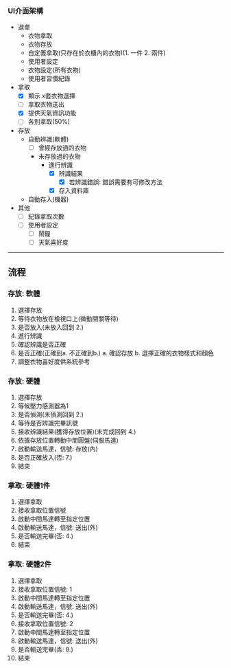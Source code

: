 ### UI介面架構

+ 選單
  + 衣物拿取
  + 衣物存放
  + 自定義拿取(只存在於衣櫃內的衣物)(1. 一件 2. 兩件)
  + 使用者設定
  + 衣物設定(所有衣物)
  + 使用者習慣紀錄
+ 拿取
  + [x] 顯示 x套衣物選擇
  + [ ] 拿取衣物送出
  + [x] 提供天氣資訊功能
  + [ ] 各別拿取(50%)
+ 存放
  + 自動辨識(軟體)
    + [ ] 曾經存放過的衣物
    + 未存放過的衣物
      + 進行辨識
        + [x] 辨識結果 
          + [x] 若辨識錯誤: 錯誤需要有可修改方法
        + [x] 存入資料庫
  + 自動存入(機器)
+ 其他
  + [ ] 紀錄拿取次數
  + [ ] 使用者設定
    + [ ] 鬧鐘
    + [ ] 天氣喜好度
----

## 流程

### 存放: 軟體
1. 選擇存放
2. 等待衣物放在檢視口上(微動開關等待)
3. 是否放入(未放入回到 2.)
4. 進行辨識
5. 確認辨識是否正確
6. 是否正確(正確到a. 不正確到b.)
   a. 確認存放
   b. 選擇正確的衣物樣式和顏色
7. 調整衣物喜好度供系統參考

### 存放: 硬體
1. 選擇存放
2. 等候壓力感測器為1
3. 是否偵測(未偵測回到 2.)
4. 等待是否辨識完畢訊號
5. 接收辨識結果(獲得存放位置)(未完成回到 4.)
6. 依據存放位置轉動中間圓盤(伺服馬達)
7. 啟動輸送馬達，信號: 存放(內)
8. 是否正確放入(否: 7.)
9. 結束

### 拿取: 硬體1件
1. 選擇拿取
2. 接收拿取位置信號
3. 啟動中間馬達轉至指定位置
4. 啟動輸送馬達，信號: 送出(外)
5. 是否輸送完畢(否: 4.)
6. 結束

### 拿取: 硬體2件
1. 選擇拿取
2. 接收拿取位置信號: 1 
3. 啟動中間馬達轉至指定位置
4. 啟動輸送馬達，信號: 送出(外)
5. 是否輸送完畢(否: 4.)
6. 接收拿取位置信號: 2
7. 啟動中間馬達轉至指定位置
8. 啟動輸送馬達，信號: 送出(外)
9. 是否輸送完畢(否: 8.)
10. 結束